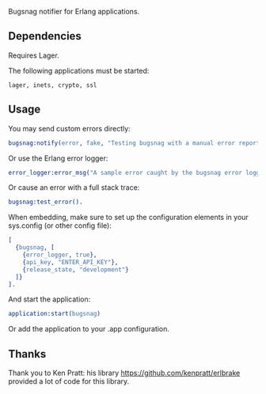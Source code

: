 Bugsnag notifier for Erlang applications.

## Dependencies

Requires Lager.

The following applications must be started:

    lager, inets, crypto, ssl

## Usage

You may send custom errors directly:

```erlang
bugsnag:notify(error, fake, "Testing bugsnag with a manual error report", no_module, 0).
```

Or use the Erlang error logger:

```erlang
error_logger:error_msg("A sample error caught by the bugsnag error logger.").
```

Or cause an error with a full stack trace:

```erlang
bugsnag:test_error().
```

When embedding, make sure to set up the configuration elements in your sys.config (or other config file):

```erlang
[
  {bugsnag, [
    {error_logger, true},
    {api_key, "ENTER_API_KEY"},
    {release_state, "development"}
  ]}
].
```

And start the application:

```erlang
application:start(bugsnag)
```

Or add the application to your .app configuration.

## Thanks

Thank you to Ken Pratt: his library https://github.com/kenpratt/erlbrake provided a lot of code for this library.
